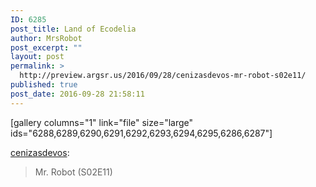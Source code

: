 ```yaml
---
ID: 6285
post_title: Land of Ecodelia
author: MrsRobot
post_excerpt: ""
layout: post
permalink: >
  http://preview.argsr.us/2016/09/28/cenizasdevos-mr-robot-s02e11/
published: true
post_date: 2016-09-28 21:58:11
---
```

[gallery columns="1" link="file" size="large" ids="6288,6289,6290,6291,6292,6293,6294,6295,6286,6287"]

<a class="tumblr_blog" href="http://cenizasdevos.tumblr.com/post/150669826289" target="_blank">cenizasdevos</a>:
<blockquote>Mr. Robot (S02E11)</blockquote>